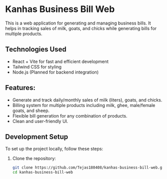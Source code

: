 # Kanhas Business Bill Web

This is a web application for generating and managing business bills. It helps in tracking sales of milk, goats, and chicks while generating bills for multiple products.

## Technologies Used
- React + Vite for fast and efficient development
- Tailwind CSS for styling
- Node.js (Planned for backend integration)

## Features:
- Generate and track daily/monthly sales of milk (liters), goats, and chicks.
- Billing system for multiple products including milk, ghee, male/female goats, and sheep.
- Flexible bill generation for any combination of products.
- Clean and user-friendly UI.

## Development Setup
To set up the project locally, follow these steps:

1. Clone the repository:
   ```sh
   git clone https://github.com/Tejas180408/kanhas-business-bill-web.git
   cd kanhas-business-bill-web

